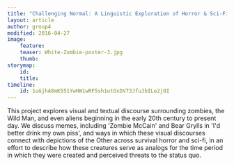 ```yaml
---
title: "Challenging Normal: A Linguistic Exploration of Horror & Sci-Fi"
layout: article
author: group4
modified: 2016-04-27
image:
    feature:
    teaser: White-Zombie-poster-3.jpg
    thumb:
storymap:
    id:
    title:
timeline:
    id: 1uGjhA8mK551YwHW1wRF5sh1utOxDV73JfuJbILe2jOI
---
```


This project explores visual and textual discourse surrounding zombies, the Wild Man, and even aliens beginning in the early 20th century to present day. We discuss memes, including 'Zombie McCain' and Bear Grylls in 'I'd better drink my own piss', and ways in which these visual discourses connect with depictions of the Other across survival horror and sci-fi, in an effort to describe how these creatures serve as analogs for the time period in which they were created and perceived threats to the status quo.
